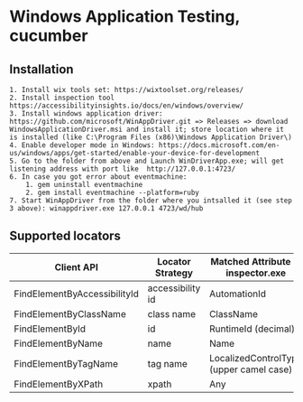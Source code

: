# Windows Application Testing, cucumber
## Installation
	1. Install wix tools set: https://wixtoolset.org/releases/
	2. Install inspection tool https://accessibilityinsights.io/docs/en/windows/overview/
	3. Install windows application driver: https://github.com/microsoft/WinAppDriver.git => Releases => download WindowsApplicationDriver.msi and install it; store location where it is installed (like C:\Program Files (x86)\Windows Application Driver\)
	4. Enable developer mode in Windows: https://docs.microsoft.com/en-us/windows/apps/get-started/enable-your-device-for-development
	5. Go to the folder from above and Launch WinDriverApp.exe; will get listening address with port like  http://127.0.0.1:4723/
	6. In case you got error about eventmachine: 
        1. gem uninstall eventmachine
        2. gem install eventmachine --platform=ruby
    7. Start WinAppDriver from the folder where you intsalled it (see step 3 above): winappdriver.exe 127.0.0.1 4723/wd/hub


## Supported locators
| Client API                   	| Locator Strategy 	| Matched Attribute in inspector.exe      	| Example       	|
|------------------------------	|------------------	|-----------------------------------------	|---------------	|
| FindElementByAccessibilityId 	| accessibility id 	| AutomationId                            	| AppNameTitle  	|
| FindElementByClassName       	| class name       	| ClassName                               	| TextBlock     	|
| FindElementById              	| id               	| RuntimeId (decimal)                     	| 42.333896.3.1 	|
| FindElementByName            	| name             	| Name                                    	| Calculator    	|
| FindElementByTagName         	| tag name         	| LocalizedControlType (upper camel case) 	| Text          	|
| FindElementByXPath           	| xpath            	| Any                                     	| //Button[0]   	|
